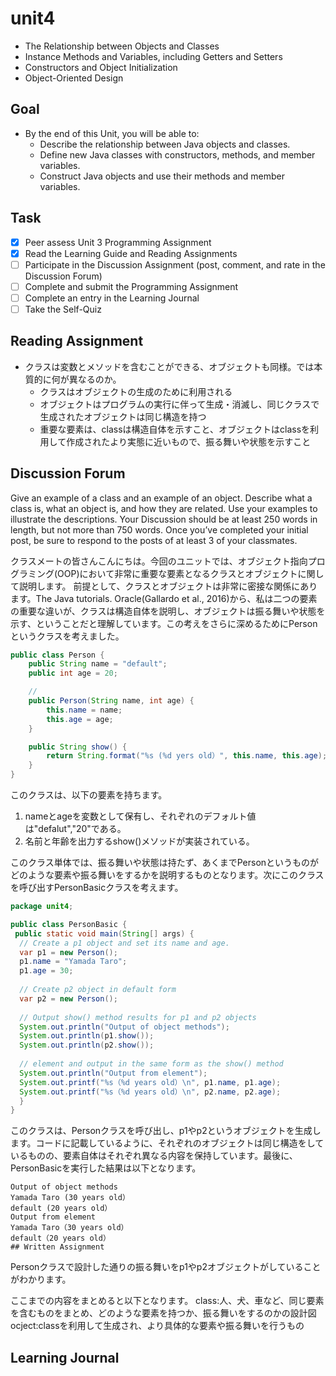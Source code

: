 # unit4

- The Relationship between Objects and Classes
- Instance Methods and Variables, including Getters and Setters
- Constructors and Object Initialization
- Object-Oriented Design

## Goal

- By the end of this Unit, you will be able to:
  - Describe the relationship between Java objects and classes.
  - Define new Java classes with constructors, methods, and member variables.
  - Construct Java objects and use their methods and member variables.

## Task

- [x] Peer assess Unit 3 Programming Assignment
- [x] Read the Learning Guide and Reading Assignments
- [ ] Participate in the Discussion Assignment (post, comment, and rate in the Discussion Forum)
- [ ] Complete and submit the Programming Assignment
- [ ] Complete an entry in the Learning Journal
- [ ] Take the Self-Quiz

## Reading Assignment

- クラスは変数とメソッドを含むことができる、オブジェクトも同様。では本質的に何が異なるのか。
  - クラスはオブジェクトの生成のために利用される
  - オブジェクトはプログラムの実行に伴って生成・消滅し、同じクラスで生成されたオブジェクトは同じ構造を持つ
  - 重要な要素は、classは構造自体を示すこと、オブジェクトはclassを利用して作成されたより実態に近いもので、振る舞いや状態を示すこと

## Discussion Forum

Give an example of a class and an example of an object. Describe what a class is, what an object is, and how they are related. Use your examples to illustrate the descriptions.
Your Discussion should be at least 250 words in length, but not more than 750 words. Once you’ve completed your initial post, be sure to respond to the posts of at least 3 of your classmates.

クラスメートの皆さんこんにちは。今回のユニットでは、オブジェクト指向プログラミング(OOP)において非常に重要な要素となるクラスとオブジェクトに関して説明します。
前提として、クラスとオブジェクトは非常に密接な関係にあります。The Java tutorials. Oracle(Gallardo et al., 2016)から、私は二つの要素の重要な違いが、クラスは構造自体を説明し、オブジェクトは振る舞いや状態を示す、ということだと理解しています。この考えをさらに深めるためにPersonというクラスを考えました。

```java
public class Person {
    public String name = "default";
    public int age = 20;

    // 
    public Person(String name, int age) {
        this.name = name;
        this.age = age;
    }

    public String show() {
        return String.format("%s (%d yers old）", this.name, this.age);
    }
}
```

このクラスは、以下の要素を持ちます。

1. nameとageを変数として保有し、それぞれのデフォルト値は"defalut","20"である。
2. 名前と年齢を出力するshow()メソッドが実装されている。

このクラス単体では、振る舞いや状態は持たず、あくまでPersonというものがどのような要素や振る舞いをするかを説明するものとなります。次にこのクラスを呼び出すPersonBasicクラスを考えます。

```java
package unit4;

public class PersonBasic {
 public static void main(String[] args) {
  // Create a p1 object and set its name and age.
  var p1 = new Person();
  p1.name = "Yamada Taro";
  p1.age = 30;
  
  // Create p2 object in default form
  var p2 = new Person();
  
  // Output show() method results for p1 and p2 objects
  System.out.println("Output of object methods");
  System.out.println(p1.show());
  System.out.println(p2.show());
  
  // element and output in the same form as the show() method
  System.out.println("Output from element");
  System.out.printf("%s（%d years old）\n", p1.name, p1.age);
  System.out.printf("%s（%d years old）\n", p2.name, p2.age);
  }
}

```

このクラスは、Personクラスを呼び出し、p1やp2というオブジェクトを生成します。コードに記載しているように、それぞれのオブジェクトは同じ構造をしているものの、要素自体はそれぞれ異なる内容を保持しています。最後に、PersonBasicを実行した結果は以下となります。

```text
Output of object methods
Yamada Taro (30 years old）
default (20 years old）
Output from element
Yamada Taro（30 years old）
default（20 years old）
## Written Assignment
```

Personクラスで設計した通りの振る舞いをp1やp2オブジェクトがしていることがわかります。

ここまでの内容をまとめると以下となります。
class:人、犬、車など、同じ要素を含むものをまとめ、どのような要素を持つか、振る舞いをするのかの設計図
ocject:classを利用して生成され、より具体的な要素や振る舞いを行うもの

## Learning Journal
